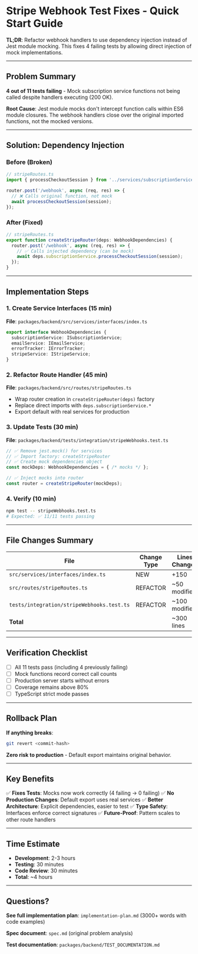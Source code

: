 # Stripe Webhook Test Fixes - Quick Start Guide

**TL;DR**: Refactor webhook handlers to use dependency injection instead of Jest module mocking. This fixes 4 failing tests by allowing direct injection of mock implementations.

---

## Problem Summary

**4 out of 11 tests failing** - Mock subscription service functions not being called despite handlers executing (200 OK).

**Root Cause**: Jest module mocks don't intercept function calls within ES6 module closures. The webhook handlers close over the original imported functions, not the mocked versions.

---

## Solution: Dependency Injection

### Before (Broken)
```typescript
// stripeRoutes.ts
import { processCheckoutSession } from '../services/subscriptionService';

router.post('/webhook', async (req, res) => {
  // ❌ Calls original function, not mock
  await processCheckoutSession(session);
});
```

### After (Fixed)
```typescript
// stripeRoutes.ts
export function createStripeRouter(deps: WebhookDependencies) {
  router.post('/webhook', async (req, res) => {
    // ✅ Calls injected dependency (can be mock)
    await deps.subscriptionService.processCheckoutSession(session);
  });
}
```

---

## Implementation Steps

### 1. Create Service Interfaces (15 min)
**File**: `packages/backend/src/services/interfaces/index.ts`

```typescript
export interface WebhookDependencies {
  subscriptionService: ISubscriptionService;
  emailService: IEmailService;
  errorTracker: IErrorTracker;
  stripeService: IStripeService;
}
```

### 2. Refactor Route Handler (45 min)
**File**: `packages/backend/src/routes/stripeRoutes.ts`

- Wrap router creation in `createStripeRouter(deps)` factory
- Replace direct imports with `deps.subscriptionService.*`
- Export default with real services for production

### 3. Update Tests (30 min)
**File**: `packages/backend/tests/integration/stripeWebhooks.test.ts`

```typescript
// ✅ Remove jest.mock() for services
// ✅ Import factory: createStripeRouter
// ✅ Create mock dependencies object
const mockDeps: WebhookDependencies = { /* mocks */ };

// ✅ Inject mocks into router
const router = createStripeRouter(mockDeps);
```

### 4. Verify (10 min)
```bash
npm test -- stripeWebhooks.test.ts
# Expected: ✅ 11/11 tests passing
```

---

## File Changes Summary

| File | Change Type | Lines Changed |
|------|-------------|---------------|
| `src/services/interfaces/index.ts` | NEW | +150 |
| `src/routes/stripeRoutes.ts` | REFACTOR | ~50 modified |
| `tests/integration/stripeWebhooks.test.ts` | REFACTOR | ~100 modified |
| **Total** | | ~300 lines |

---

## Verification Checklist

- [ ] All 11 tests pass (including 4 previously failing)
- [ ] Mock functions record correct call counts
- [ ] Production server starts without errors
- [ ] Coverage remains above 80%
- [ ] TypeScript strict mode passes

---

## Rollback Plan

**If anything breaks**:
```bash
git revert <commit-hash>
```

**Zero risk to production** - Default export maintains original behavior.

---

## Key Benefits

✅ **Fixes Tests**: Mocks now work correctly (4 failing → 0 failing)
✅ **No Production Changes**: Default export uses real services
✅ **Better Architecture**: Explicit dependencies, easier to test
✅ **Type Safety**: Interfaces enforce correct signatures
✅ **Future-Proof**: Pattern scales to other route handlers

---

## Time Estimate

- **Development**: 2-3 hours
- **Testing**: 30 minutes
- **Code Review**: 30 minutes
- **Total**: ~4 hours

---

## Questions?

**See full implementation plan**: `implementation-plan.md` (3000+ words with code examples)

**Spec document**: `spec.md` (original problem analysis)

**Test documentation**: `packages/backend/TEST_DOCUMENTATION.md`
